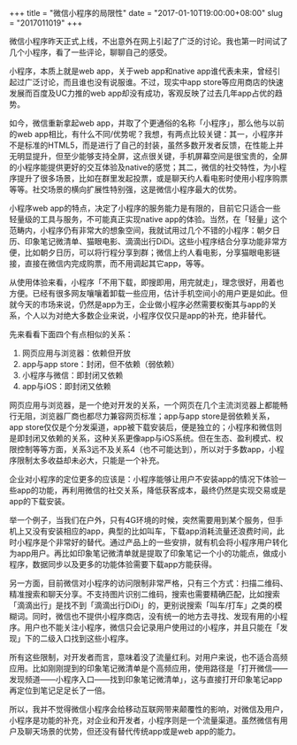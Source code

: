 +++
title = "微信小程序的局限性"
date = "2017-01-10T19:00:00+08:00"
slug = "2017011019"
+++

微信小程序昨天正式上线，不出意外在网上引起了广泛的讨论。我也第一时间试了几个小程序，看了一些评论，聊聊自己的感受。

小程序，本质上就是web app，关于web app和native app谁代表未来，曾经引起过广泛讨论，而且谁也没有说服谁。不过，现实中app store等应用商店的快速发展而百度及UC力推的web app却没有成功，客观反映了过去几年app占优的趋势。

如今，微信重新拿起web app，并取了个更通俗的名称「小程序」，那么他与以前的web app相比，有什么不同/优势呢？我想，有两点比较关键：其一，小程序并不是标准的HTML5，而是进行了自己的封装，虽然多数开发者反馈，在性能上并无明显提升，但至少能够支持全屏，这点很关键，手机屏幕空间是很宝贵的，全屏的小程序能提供更好的交互体验及native的感觉；其二，微信的社交特性，为小程序提升了很多场景，比如在群里发起投票，或是聊天约人看电影时使用小程序购票等等。社交场景的横向扩展性特别强，这是微信小程序最大的优势。

小程序web app的特点，决定了小程序的服务能力是有限的，目前它只适合一些轻量级的工具与服务，不可能真正实现native app的体验。当然，在「轻量」这个范畴内，小程序仍有非常大的想象空间，我就试用过几个不错的小程序：朝夕日历、印象笔记微清单、猫眼电影、滴滴出行DiDi。这些小程序结合分享功能非常方便，比如朝夕日历，可以将行程分享到群；微信上约人看电影，分享猫眼电影链接，直接在微信内完成购票，而不用调起其它app，等等。

从使用体验来看，小程序「不用下载，即搜即用，用完就走」，理念很好，用着也方便。已经有很多网友嚷嚷着卸载一些应用，估计手机空间小的用户更是如此。但就今天的市场来说，仍然是app为王，企业做小程序必然需要权衡其与app的关系，个人以为对绝大多数企业来说，小程序仅仅只是app的补充，绝非替代。

先来看看下面四个有点相似的关系：

1. 网页应用与浏览器：依赖但开放
2. app与app store：封闭，但不依赖（弱依赖）
3. 小程序与微信：即封闭又依赖
4. app与iOS：即封闭又依赖

网页应用与浏览器，是一个绝对开发的关系，一个网页在几个主流浏览器上都能畅行无阻，浏览器厂商也都尽力兼容网页标准；app与app store是弱依赖关系，app store仅仅是个分发渠道，app被下载安装后，便是独立的；小程序和微信则是即封闭又依赖的关系，这种关系更像app与iOS系统。但在生态、盈利模式、权限控制等等方面，关系3远不及关系4（也不可能达到），所以对于多数app，小程序限制太多收益却未必大，只能是一个补充。

企业对小程序的定位更多的应该是：小程序能够让用户不安装app的情况下体验一些app的功能，再利用微信的社交关系，降低获客成本，最终仍然是实现交易或是app的下载安装。

举一个例子，当我们在户外，只有4G环境的时候，突然需要用到某个服务，但手机上又没有安装相应的app，典型的比如叫车，下载app消耗流量还浪费时间，此时小程序是个非常好的替代。通过产品上的一些安排，就有机会将小程序用户转化为app用户。再比如印象笔记微清单就是提取了印象笔记一个小的功能点，做成小程序，数据同步以及更多的功能体验需要下载app方能获得。

另一方面，目前微信对小程序的访问限制非常严格，只有三个方式：扫描二维码、精准搜索和聊天分享。不支持图片识别二维码，搜索也需要精确匹配，比如搜索「滴滴出行」是找不到「滴滴出行DiDi」的，更别说搜索「叫车/打车」之类的模糊词。同时，微信也不提供小程序商店，没有统一的地方去寻找、发现有用的小程序。用户也不能关注小程序，微信只会记录用户使用过的小程序，并且只能在「发现」下的二级入口找到这些小程序。

所有这些限制，对开发者而言，意味着没了流量红利。对用户来说，也不适合高频应用。比如刚刚提到的印象笔记微清单是个高频应用，使用路径是「打开微信——发现频道——小程序入口——找到印象笔记微清单」，这与直接打开印象笔记app再定位到笔记足足长了一倍。

所以，我并不觉得微信小程序会给移动互联网带来颠覆性的影响，对微信及用户，小程序是功能的补充，对企业和开发者，小程序则是一个流量渠道。虽然微信有用户及聊天场景的优势，但还没有替代传统app或是web app的能力。

